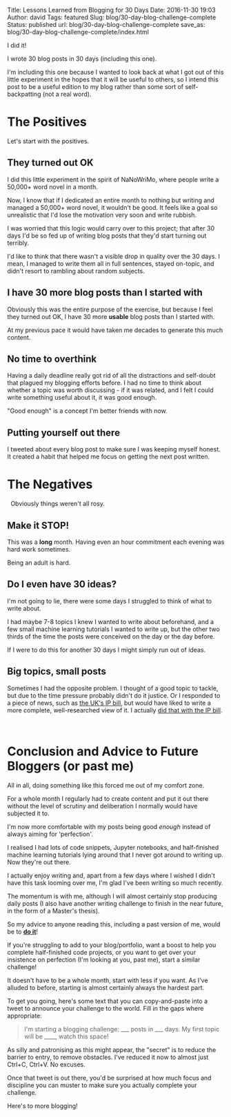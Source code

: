 Title: Lessons Learned from Blogging for 30 Days
Date: 2016-11-30 19:03
Author: david
Tags: featured
Slug: blog/30-day-blog-challenge-complete
Status: published
url: blog/30-day-blog-challenge-complete
save_as: blog/30-day-blog-challenge-complete/index.html

I did it!

I wrote 30 blog posts in 30 days (including this one).

I'm including this one because I wanted to look back at what I got out
of this little experiment in the hopes that it will be useful to others,
so I intend this post to be a useful edition to my blog rather than some
sort of self-backpatting (not a real word).


# The Positives

Let's start with the positives.

## They turned out OK

I did this little experiment in the spirit of NaNoWriMo, where people
write a 50,000+ word novel in a month.

Now, I know that if I dedicated an entire month to nothing but writing
and managed a 50,000+ word novel, it wouldn't be good. It feels like a
goal so unrealistic that I'd lose the motivation very soon and write
rubbish.

I was worried that this logic would carry over to this project; that
after 30 days I'd be so fed up of writing blog posts that they'd start
turning out terribly.

I'd like to think that there wasn't a visible drop in quality over the
30 days. I mean, I managed to write them all in full sentences, stayed
on-topic, and didn't resort to rambling about random subjects.

## I have 30 more blog posts than I started with

Obviously this was the entire purpose of the exercise, but because I
feel they turned out OK, I have 30 more **usable** blog posts than I
started with.

At my previous pace it would have taken me decades to generate this much
content.

## No time to overthink

Having a daily deadline really got rid of all the distractions and
self-doubt that plagued my blogging efforts before. I had no time to
think about whether a topic was worth discussing - if it was related,
and I felt I could write something useful about it, it was good enough.

"Good enough" is a concept I'm better friends with now.

## Putting yourself out there

I tweeted about every blog post to make sure I was keeping myself
honest. It created a habit that helped me focus on getting the next post
written.


# The Negatives
 
Obviously things weren't all rosy.

## Make it STOP!

This was a **long** month. Having even an hour commitment each evening
was hard work sometimes.

Being an adult is hard.

## Do I even have 30 ideas?

I'm not going to lie, there were some days I struggled to think of what
to write about.

I had maybe 7-8 topics I knew I wanted to write about beforehand, and a
few small machine learning tutorials I wanted to write up, but the other
two thirds of the time the posts were conceived on the day or the day
before.

If I were to do this for another 30 days I might simply run out of
ideas.

## Big topics, small posts

Sometimes I had the opposite problem. I thought of a good topic to
tackle, but due to the time pressure probably didn't do it justice. Or I
responded to a piece of news, such as [the UK's IP bill](/blog/all-your-web-data-are-belong-to-us/),
but would have liked to write a more complete, well-researched view of
it. I actually [did that with the IP bill](/blog/more-on-the-snoopers-charter/).

 
# Conclusion and Advice to Future Bloggers (or past me)

All in all, doing something like this forced me out of my comfort zone.

For a whole month I regularly had to create content and put it out there
without the level of scrutiny and deliberation I normally would have
subjected it to.

I'm now more comfortable with my posts being good *enough* instead of
always aiming for 'perfection'.

I realised I had lots of code snippets, Jupyter notebooks, and
half-finished machine learning tutorials lying around that I never got
around to writing up. Now they're out there.

I actually enjoy writing and, apart from a few days where I wished I
didn't have this task looming over me, I'm glad I've been writing so
much recently.

The momentum is with me, although I will almost certainly stop producing
daily posts (I also have another writing challenge to finish in the near
future, in the form of a Master's thesis). 

So my advice to anyone reading this, including a past version of me,
would be to **[do it](/blog/just-do-stuff/)**!

If you're struggling to add to your blog/portfolio, want a boost to help
you complete half-finished code projects, or you want to get over your
insistence on perfection (I'm looking at you, past me), start a similar
challenge!

It doesn't have to be a whole month, start with less if you want. As
I've alluded to before, starting is almost certainly always the hardest
part.

To get you going, here's some text that you can copy-and-paste into a
tweet to announce your challenge to the world. Fill in the gaps where
appropriate:

> I'm starting a blogging challenge: \_\_\_ posts in \_\_\_ days. My
> first topic will be \_\_\_\_, watch this space!

As silly and patronising as this might appear, the "secret" is to reduce
the barrier to entry, to remove obstacles. I've reduced it now to almost
just Ctrl+C, Ctrl+V. No excuses.

Once that tweet is out there, you'd be surprised at how much focus and
discipline you can muster to make sure you actually complete your
challenge.

Here's to more blogging!

